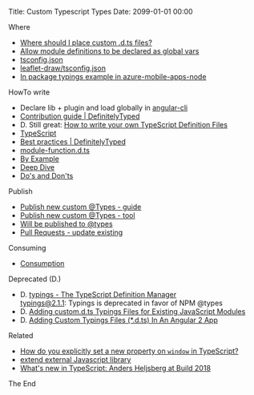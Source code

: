 Title: Custom Typescript Types
Date: 2099-01-01 00:00

Where

* [Where should I place custom .d.ts files?](https://stackoverflow.com/questions/45382951/where-should-i-place-custom-d-ts-files)
* [Allow module definitions to be declared as global vars](https://github.com/Microsoft/TypeScript/issues/3180#issuecomment-102523512)
* [tsconfig.json](https://www.typescriptlang.org/docs/handbook/tsconfig-json.html)
* [leaflet-draw/tsconfig.json](https://github.com/DefinitelyTyped/DefinitelyTyped/blob/master/types/leaflet-draw/tsconfig.json)
* [In package typings example in azure-mobile-apps-node](https://github.com/Azure/azure-mobile-apps-node/blob/master/typings/azure-mobile-apps/azure-mobile-apps.d.ts)

HowTo write

* Declare lib + plugin and load globally in [angular-cli](https://github.com/angular/angular-cli/wiki/stories-global-scripts)
* [Contribution guide | DefinitelyTyped](http://definitelytyped.org/guides/contributing.html)
* D. Still great: [How to write your own TypeScript Definition Files](http://peter.grman.at/how-to-write-typescript-definition-files/)
* [TypeScript](https://typescript.codeplex.com/wikipage?title=Writing%20Definition%20%28.d.ts%29%20Files)
* [Best practices | DefinitelyTyped](http://definitelytyped.org/guides/best-practices.html)
* [module-function.d.ts](https://www.typescriptlang.org/docs/handbook/declaration-files/templates/module-function-d-ts.html)
* [By Example](https://www.typescriptlang.org/docs/handbook/declaration-files/by-example.html)
* [Deep Dive](https://www.typescriptlang.org/docs/handbook/declaration-files/deep-dive.html)
* [Do's and Don'ts](https://www.typescriptlang.org/docs/handbook/declaration-files/do-s-and-don-ts.html)

Publish

* [Publish new custom @Types - guide](https://www.typescriptlang.org/docs/handbook/declaration-files/publishing.html)
* [Publish new custom @Types - tool](https://github.com/Microsoft/types-publisher)
* [Will be published to @types](https://www.npmjs.com/~types)
* [Pull Requests - update existing](http://definitelytyped.org/guides/pull-request.html)

Consuming

* [Consumption](https://www.typescriptlang.org/docs/handbook/declaration-files/consumption.html)

Deprecated (D.)

* D. [typings - The TypeScript Definition Manager](https://www.npmjs.com/package/typings)  
typings@2.1.1: Typings is deprecated in favor of NPM @types
* D. [Adding custom.d.ts Typings Files for Existing JavaScript Modules](https://ihack.us/2017/03/22/typescript-2-adding-custom-d-ts-typings-files-for-existing-javascript-modules/)
* D. [Adding Custom Typings Files (*.d.ts) In An Angular 2 App](https://www.bennadel.com/blog/3169-adding-custom-typings-files-d-ts-in-an-angular-2-typescript-application.htm)

Related

* [How do you explicitly set a new property on `window` in TypeScript?](https://stackoverflow.com/questions/12709074/how-do-you-explicitly-set-a-new-property-on-window-in-typescript?rq=1)
* [extend external Javascript library](https://stackoverflow.com/questions/37297241/typescript-extend-external-javascript-library)
* [What's new in TypeScript: Anders Heljsberg at Build 2018](https://react-etc.net/entry/whats-new-in-typescript-anders-heljsberg-build-2018)

The End
